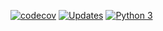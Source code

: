 

[![codecov](https://codecov.io/gh/leandropinheiroalves/c-django/branch/main/graph/badge.svg?token=4CQGVMIC9R)](https://codecov.io/gh/leandropinheiroalves/c-django)
[![Updates](https://pyup.io/repos/github/leandropinheiroalves/c-django/shield.svg)](https://pyup.io/repos/github/leandropinheiroalves/c-django/)
[![Python 3](https://pyup.io/repos/github/leandropinheiroalves/c-django/python-3-shield.svg)](https://pyup.io/repos/github/leandropinheiroalves/c-django/)
